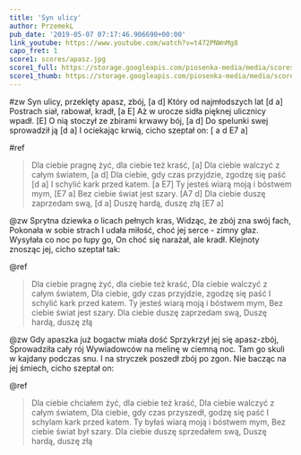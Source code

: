 ```yaml
---
title: 'Syn ulicy'
author: PrzemekL
pub_date: '2019-05-07 07:17:46.906690+00:00'
link_youtube: https://www.youtube.com/watch?v=t472PNWnMg8
capo_fret: 1
score1: scores/apasz.jpg
score1_full: https://storage.googleapis.com/piosenka-media/media/scores/apasz.jpg
score1_thumb: https://storage.googleapis.com/piosenka-media/media/scores/apasz.jpg.180x0_q85_upscale.jpg
---
```


#zw
Syn ulicy, przeklęty apasz, zbój, [a d]
Który od najmłodszych lat [d a]
Postrach siał, rabował, kradł, [a E]
Aż w urocze sidła pięknej ulicznicy wpadł. [E]
O nią stoczył ze zbirami krwawy bój, [a d]
Do spelunki swej sprowadził ją [d a]
I ociekając krwią, cicho szeptał on: [ a d E7 a]

#ref
>Dla ciebie pragnę żyć, dla ciebie też kraść, [a]
>Dla ciebie walczyć z całym światem, [a d]
>Dla ciebie, gdy czas przyjdzie, zgodzę się paść [d a]
>I schylić kark przed katem. [a E7]
>Ty jesteś wiarą moją i bóstwem mym, [E7 a]
>Bez ciebie świat jest szary. [A7 d]
>Dla ciebie duszę zaprzedam swą, [d a]
>Duszę hardą, duszę złą [E7 a]

@zw
Sprytna dziewka o licach pełnych kras,
Widząc, że zbój zna swój fach,
Pokonała w sobie strach
I udała miłość, choć jej serce - zimny głaz.
Wysyłała co noc po łupy go,
On choć się narażał, ale kradł.
Klejnoty znosząc jej, cicho szeptał tak:

@ref
>Dla ciebie pragnę żyć, dla ciebie też kraść,
>Dla ciebie walczyć z całym światem,
>Dla ciebie, gdy czas przyjdzie, zgodzę się paść
>I schylić kark przed katem.
>Ty jesteś wiarą moją i bóstwem mym,
>Bez ciebie świat jest szary.
>Dla ciebie duszę zaprzedam swą,
>Duszę hardą, duszę złą

@zw
Gdy apaszka już bogactw miała dość
Sprzykrzył jej się apasz-zbój,
Sprowadziła cały rój
Wywiadowców na melinę w ciemną noc.
Tam go skuli w kajdany podczas snu.
I na stryczek poszedł zbój po zgon.
Nie bacząc na jej śmiech, cicho szeptał on:

@ref
>Dla ciebie chciałem żyć, dla ciebie też kraść,
>Dla ciebie walczyć z całym światem,
>Dla ciebie, gdy czas przyszedł, godzę się paść
>I schylam kark przed katem.
>Ty byłaś wiarą moją i bóstwem mym,
>Bez ciebie świat był szary.
>Dla ciebie duszę sprzedałem swą,
>Duszę hardą, duszę złą
